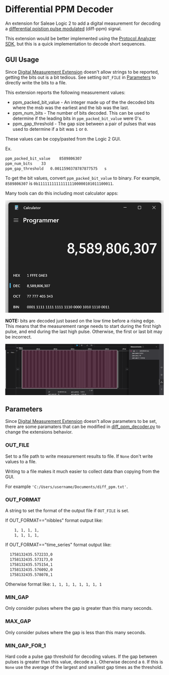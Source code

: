 # Differential PPM Decoder

An extension for Saleae Logic 2 to add a digital measurement for decoding a [differential poistion pulse modulated](https://www.pcbheaven.com/wikipages/Pulse_Position_Modulation/) (diff-ppm) signal.

This extension would be better implemented using the [Protocol Analyzer SDK](https://support.saleae.com/saleae-api-and-sdk/protocol-analyzer-sdk), but this is a quick implementation to decode short sequences.

## GUI Usage

Since [Digital Measurement Extension](https://support.saleae.com/extensions/measurement-extensions/digital-measurement-extensions) doesn't allow strings to be reported, getting the bits out is a bit tedious. See setting `OUT_FILE` in [Parameters](#parameters) to directly write the bits to a file.

This extension reports the following measurement values:

- ppm_packed_bit_value - An integer made up of the the decoded bits where the msb was the earliest and the lsb was the last.
- ppm_num_bits - The number of bits decoded. This can be used to determine if the leading bits in `ppm_packed_bit_value` were 0's.
- ppm_gap_threshold - The gap size between a pair of pulses that was used to determine if a bit was `1` or `0`.


These values can be copy/pasted from the Logic 2 GUI.

Ex.
```
ppm_packed_bit_value	8589806307
ppm_num_bits	33
ppm_gap_threshold	0.0011590378787877575	s
```

To get the bit values, convert `ppm_packed_bit_value` to binary. For example, `8589806307` is `0b111111111111111100000101011100011`.

Many tools can do this including most calculator apps:

![Convert integer to binary](docs/prog_calc.png)

**NOTE:** bits are decoded just based on the low time before a rising edge. This means that the measurement range needs to start during the first high pulse, and end during the last high pulse. Otherwise, the first or last bit may be incorrect.

![Measure PPM bits](docs/logic2_pic.png)

## Parameters

Since [Digital Measurement Extension](https://support.saleae.com/extensions/measurement-extensions/digital-measurement-extensions) doesn't allow parameters to be set, there are some paramaters that can be modified in [diff_ppm_decoder.py](diff_ppm_decoder.py) to change the extensions behavior.

### OUT_FILE
Set to a file path to write measurement results to file. If `None` don't write values to a file.

Writing to a file makes it much easier to collect data than copying from the GUI.

For example `'C:/Users/username/Documents/diff_ppm.txt'`.

### OUT_FORMAT

A string to set the format of the output file if `OUT_FILE` is set.

If OUT_FORMAT=="nibbles" format output like:
```
    1, 1, 1, 1,
    1, 1, 1, 1,
```

If OUT_FORMAT=="time_series" format output like:
```
  1758132435.572233,0
  1758132435.573173,0
  1758132435.575154,1
  1758132435.576092,0
  1758132435.578078,1
```

Otherwise format like:
`1, 1, 1, 1, 1, 1, 1, 1`

### MIN_GAP

Only consider pulses where the gap is greater than this many seconds.

### MAX_GAP

Only consider pulses where the gap is less than this many seconds.

### MIN_GAP_FOR_1

Hard code a pulse gap threshold for decoding values.
If the gap between pulses is greater than this value, decode a `1`. Otherwise decond a `0`.
If this is `None` use the average of the largest and smallest gap times as the threshold.

